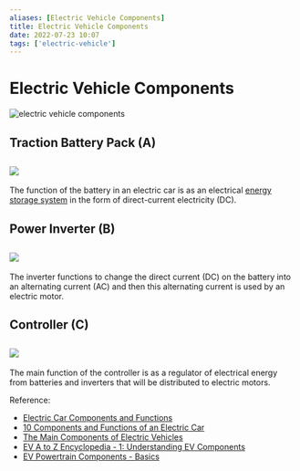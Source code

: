 ```yaml
---
aliases: [Electric Vehicle Components]
title: Electric Vehicle Components
date: 2022-07-23 10:07
tags: ['electric-vehicle']
---
```


# Electric Vehicle Components

  
  

![electric vehicle components](https://www.omazaki.co.id/system/uploads/2019/09/Komponen-mobil-listrik-Electric-car-components-Omazaki.jpg)

## **Traction Battery Pack (A)**

## **![](https://www.omazaki.co.id/system/uploads/2019/09/baterai-traksi-traction-battery-pack-Prius.jpg)**

The function of the battery in an electric car is as an electrical [energy storage system](https://www.omazaki.co.id/en/energy-storage-systems/) in the form of direct-current electricity (DC).

## **Power Inverter (B)**

## **![](https://www.omazaki.co.id/system/uploads/2019/09/inverter-daya-mobil-listrik-electric-cars-power-inverter.jpg)**

The inverter functions to change the direct current (DC) on the battery into an alternating current (AC) and then this alternating current is used by an electric motor.

## **Controller (C)**

## **![](https://www.omazaki.co.id/system/uploads/2019/09/controller-mobil-listrik-electric-car-controller.jpg)**

The main function of the controller is as a regulator of electrical energy from batteries and inverters that will be distributed to electric motors.

Reference:

- [Electric Car Components and Functions](https://www.omazaki.co.id/en/electric-vehicle-components/)
- [10 Components and Functions of an Electric Car](https://wuling.id/en/blog/autotips/10-components-of-an-electric-car-and-their-functions)
- [The Main Components of Electric Vehicles](https://yocharge.com/in/ev/components/)
- [EV A to Z Encyclopedia - 1: Understanding EV Components](https://www.hyundaimotorgroup.com/story/CONT0000000000000906#:~:text=As%20such%2C%20EVs%20have%20no,Power%20Control%20Unit(EPCU).)
- [EV Powertrain Components - Basics](https://evreporter.com/ev-powertrain-components/)
